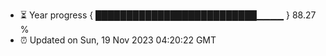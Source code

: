 - ⏳ Year progress { ██████████████████████████▁▁▁▁ } 88.27 %
- ⏰ Updated on Sun, 19 Nov 2023 04:20:22 GMT

